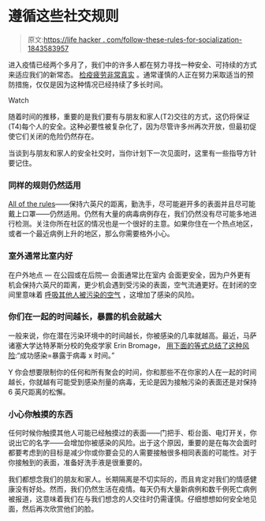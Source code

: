 # 遵循这些社交规则

> 原文:[https://life hacker . com/follow-these-rules-for-socialization-1843583957](https://lifehacker.com/follow-these-rules-for-socializing-1843583957)

进入疫情已经两个多月了，我们中的许多人都在努力寻找一种安全、可持续的方式来适应我们的新常态。 [检疫疲劳非常真实](https://www.theatlantic.com/family/archive/2020/05/restaurants-stores-reopen-dos-and-donts/611314/) 。通常谨慎的人正在努力采取适当的预防措施，仅仅是因为这种情况已经持续了多长时间。

Watch

随着时间的推移，重要的是我们要有与朋友和家人(T2)交往的方式，这仍将保证(T4)每个人的安全。这种必要性被复杂化了，因为尽管许多州再次开放，但最初促使它们关闭的危险仍然存在。

当谈到与朋友和家人的安全社交时，当你计划下一次见面时，这里有一些指导方针要记住。

### 同样的规则仍然适用

[All of the rules](https://www.theatlantic.com/family/archive/2020/05/restaurants-stores-reopen-dos-and-donts/611314/)——保持六英尺的距离，勤洗手，尽可能避开多的表面并且尽可能戴上口罩——仍然适用。仍然有大量的病毒病例存在，我们仍然没有尽可能多地进行检测。关注你所在社区的情况也是一个很好的主意。如果你住在一个热点地区，或者一个最近病例上升的地区，那么你需要格外小心。

### 室外通常比室内好

在户外地点 — 在公园或在后院— 会面通常比在室内 会面更安全，因为户外更有机会保持六英尺的距离，更少机会遇到受污染的表面，空气流通更好。在封闭的空间里意味着 [呼吸其他人被污染的空气](https://vitals.lifehacker.com/how-to-stay-safe-when-you-go-back-to-the-gym-1843568135) ，这增加了感染的风险。

### 你们在一起的时间越长，暴露的机会就越大

一般来说，你在潜在污染环境中的时间越长，你被感染的几率就越高。最近，马萨诸塞大学达特茅斯分校的免疫学家 Erin Bromage， [用下面的等式总结了这种风险](https://www.cnn.com/2020/05/18/us/coronavirus-time-risk/index.html):“成功感染=暴露于病毒 x 时间。”

Y 你会想要限制你的任何和所有聚会的时间，你和那些不在你家的人在一起的时间越长，你就越有可能受到感染剂量的病毒，无论是因为接触污染的表面还是对保持 6 英尺距离的松懈。

### 小心你触摸的东西

任何时候你触摸其他人可能已经触摸过的表面——门把手、柜台面、电灯开关，你说出它的名字——会增加你被感染的风险。出于这个原因，重要的是在每次会面时都要考虑到的目标是减少你或你要会见的人需要接触很多相同表面的可能性。对于你接触到的表面，准备好洗手液是很重要的。

我们都想念我们的朋友和家人。长期隔离是不切实际的，而且肯定对我们的情感健康没有好处。然而，我们仍然生活在疫情。每天仍有大量新病例和数千例死亡病例被报道，这意味着我们在与我们想念的人交往时仍需谨慎。仔细想想如何安全地见面，然后再次欣赏他们的脸。